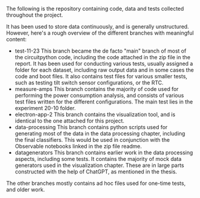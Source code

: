 The following is the repository containing code, data and tests collected throughout the project.

It has been used to store data continuously, and is generally unstructured. However, here's a rough overview of the different branches with meaningful content:
* test-11-23
This branch became the de facto "main" branch of most of the circuitpython code, including the code attached in the zip file in the report. 
It has been used for conducting various tests, usually assigned a folder for each dataset, including raw output data and in some cases the code and boot files.
It also contains test files for various smaller tests, such as testing tilt switch sensor configurations, or the RTC.
* measure-amps
This branch contains the majority of code used for performing the power consumption analysis, and consists of various test files written for the different configurations. 
The main test lies in the experiment 20-10 folder.
* electron-app-2
This branch contains the visualization tool, and is identical to the one attached for this project.
* data-processing
This branch contains python scripts used for generating most of the data in the data processing chapter, including the final classifiers. This would be used in conjunction with the Observable notebooks linked in the zip file readme.
* datagenerators
This branch contains earlier work in the data processing aspects, including some tests.
It contains the majority of mock data generators used in the visualization chapter. These are in large parts constructed with the help of ChatGPT, as mentioned in the thesis.

The other branches mostly contains ad hoc files used for one-time tests, and older work.
